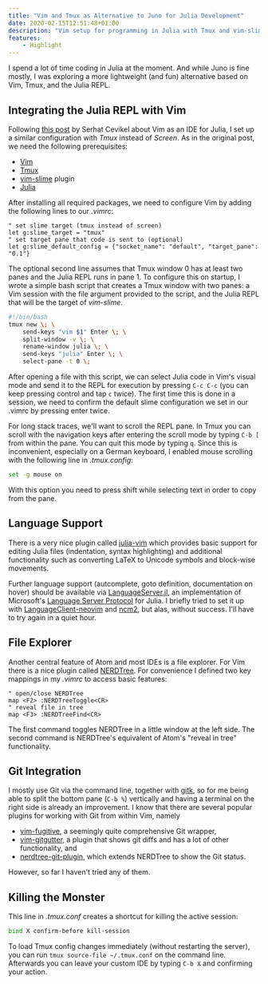 ```yaml
---
title: "Vim and Tmux as Alternative to Juno for Julia Development"
date: 2020-02-15T12:51:48+01:00
description: "Vim setup for programming in Julia with Tmux and vim-slime."
features:
    - Highlight
---
```


I spend a lot of time coding in Julia at the moment. And while Juno is fine mostly, I was exploring a more lightweight (and fun) alternative based on Vim, Tmux, and the Julia REPL.

## Integrating the Julia REPL with Vim

Following [this post](http://www.serhatcevikel.com/?p=56) by Serhat Cevikel about Vim as an IDE for Julia, I set up a similar configuration with *Tmux* instead of *Screen*. As in the original post, we need the following prerequisites:

* [Vim](https://www.vim.org/)
* [Tmux](https://github.com/tmux/tmux) 
* [vim-slime](https://github.com/jpalardy/vim-slime) plugin
* [Julia](https://julialang.org/downloads/)

After installing all required packages, we need to configure Vim by adding the following lines to our *.vimrc*:

```vim
" set slime target (tmux instead of screen)
let g:slime_target = "tmux"
" set target pane that code is sent to (optional)
let g:slime_default_config = {"socket_name": "default", "target_pane": "0.1"}
```

The optional second line assumes that Tmux window 0 has at least two panes and the Julia REPL runs in pane 1. To configure this on startup, I wrote a simple bash script that creates a Tmux window with two panes: a Vim session with the file argument provided to the script, and the Julia REPL that will be the target of *vim-slime*.

```bash
#!/bin/bash
tmux new \; \
	send-keys "vim $1" Enter \; \
	split-window -v \; \
	rename-window julia \; \
	send-keys "julia" Enter \; \
	select-pane -t 0 \; 
```

After opening a file with this script, we can select Julia code in Vim's visual mode and send it to the REPL for execution by pressing `C-c C-c` (you can keep pressing control and tap `c` twice). The first time this is done in a session, we need to confirm the default slime configuration we set in our .vimrc by pressing enter twice. 

For long stack traces, we'll want to scroll the REPL pane. In Tmux you can scroll with the navigation keys after entering the scroll mode by typing `C-b [` from within the pane. You can quit this mode by typing `q`. Since this is inconvenient, especially on a German keyboard, I enabled mouse scrolling with the following line in *.tmux.config*:

```bash
set -g mouse on
```
With this option you need to press shift while selecting text in order to copy from the pane.


## Language Support

There is a very nice plugin called [julia-vim](https://github.com/JuliaEditorSupport/julia-vim) which provides basic support for editing Julia files (indentation, syntax highlighting) and additional functionality such as converting LaTeX to Unicode symbols and block-wise movements.

Further language support (autcomplete, goto definition, documentation on hover) should be available via [LanguageServer.jl](https://github.com/julia-vscode/LanguageServer.jl), an implementation of Microsoft's [Language Server Protocol](https://microsoft.github.io/language-server-protocol/) for Julia. I briefly tried to set it up with [LanguageClient-neovim](https://github.com/autozimu/LanguageClient-neovim/) and [ncm2](https://github.com/ncm2/ncm2), but alas, without success. I'll have to try again in a quiet hour.


## File Explorer

Another central feature of Atom and most IDEs is a file explorer. For Vim there is a nice plugin called [NERDTree](https://github.com/preservim/nerdtree). For convenience I defined two key mappings in my *.vimrc* to access basic features:

```vim
" open/close NERDTree
map <F2> :NERDTreeToggle<CR>
" reveal file in tree
map <F3> :NERDTreeFind<CR>
```

The first command toggles NERDTree in a little window at the left side. The second command is NERDTree's equivalent of Atom's "reveal in tree" functionality.


## Git Integration

I mostly use Git via the command line, together with [gitk](https://git-scm.com/docs/gitk), so for me being able to split the bottom pane (`C-b %`) vertically and having a terminal on the right side is already an improvement. I know that there are several popular plugins for working with Git from within Vim, namely 

* [vim-fugitive](https://github.com/tpope/vim-fugitive), a seemingly quite comprehensive Git wrapper,
* [vim-gitgutter](https://github.com/airblade/vim-gitgutter), a plugin that shows git diffs and has a lot of other functionality, and
* [nerdtree-git-plugin](https://github.com/Xuyuanp/nerdtree-git-plugin), which extends NERDTree to show the Git status.

However, so far I haven't tried any of them.


## Killing the Monster

This line in *.tmux.conf* creates a shortcut for killing the active session:
```bash
bind X confirm-before kill-session
```
To load Tmux config changes immediately (without restarting the server), you can run `tmux source-file ~/.tmux.conf` on the command line. Afterwards you can leave your custom IDE by typing `C-b X` and confirming your action.